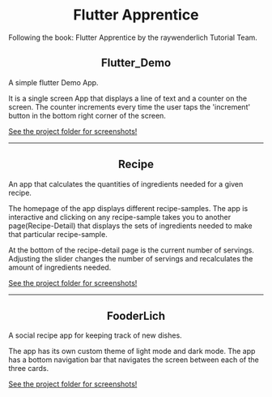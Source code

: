 <h1 align="center">Flutter Apprentice</h1>

Following the book: Flutter Apprentice by the raywenderlich Tutorial Team.

<h2 align="center">Flutter_Demo</h2>
<p>A simple flutter Demo App.</p>

<p>It is a single screen App that displays a line of text and a counter on the screen.
The counter increments every time the user taps the 'increment' button in the bottom right corner of the screen.</p>

<a href="https://github.com/GM-Samuelstein/Flutter_Apprentice/tree/main/flutter_demo">See the project folder for screenshots!</a>

<hr />
<h2 align="center">Recipe</h2>
<p>An app that calculates the quantities of ingredients needed for a given recipe.</p>

<p>The homepage of the app displays different recipe-samples. The app is interactive and clicking on any recipe-sample takes you to another page(Recipe-Detail) that displays the sets of ingredients needed to make that particular recipe-sample.</p>

<p>At the bottom of the recipe-detail page is the current number of servings. Adjusting the slider changes the number of servings and recalculates the amount of ingredients needed.</p>

<a href="https://github.com/GM-Samuelstein/Flutter_Apprentice/tree/main/recipes">See the project folder for screenshots!</a>

<hr />
<h2 align="center">FooderLich</h2>
<p>A social recipe app for keeping track of new dishes.<p>

<p>The app has its own custom theme of light mode and dark mode. The app has a bottom navigation bar that navigates the screen between each of the three cards.</p>

<a href="https://github.com/GM-Samuelstein/Flutter_Apprentice/tree/main/fooderlich">See the project folder for screenshots!</a>